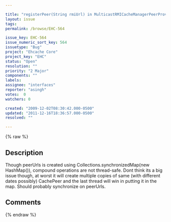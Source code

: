 ```yaml
---

title: "registerPeer(String rmiUrl) in MulticastRMICacheManagerPeerProvider is not thread-safe"
layout: issue
tags: 
permalink: /browse/EHC-564

issue_key: EHC-564
issue_numeric_sort_key: 564
issuetype: "Bug"
project: "Ehcache Core"
project_key: "EHC"
status: "Open"
resolution: ""
priority: "2 Major"
components: ""
labels: 
assignee: "interfaces"
reporter: "asingh"
votes:  0
watchers: 0

created: "2009-12-02T08:30:42.000-0500"
updated: "2011-12-16T18:36:57.000-0500"
resolved: ""

---
```




{% raw %}



## Description

<div markdown="1" class="description">

Though peerUrls is created using Collections.synchronizedMap(new HashMap()), compound operations are not thread-safe. Dont think its a big issue though, at worst it will create multiple copies of same (with different dates possibly) CachePeer and the last thread will win in putting it in the map.
Should probably synchronize on peerUrls.

</div>

## Comments



{% endraw %}
